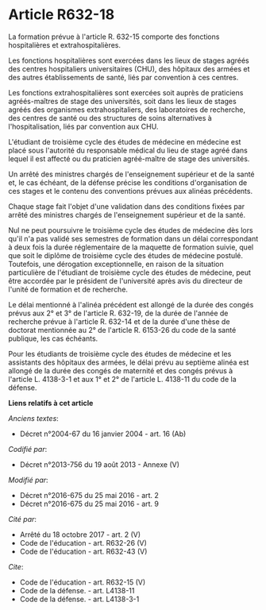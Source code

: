 # Article R632-18

La formation prévue à l'article R. 632-15 comporte des fonctions hospitalières et extrahospitalières. 

Les fonctions hospitalières sont exercées dans les lieux de stages agréés des centres hospitaliers universitaires (CHU), des
hôpitaux des armées et des autres établissements de santé, liés par convention à ces centres. 

Les fonctions extrahospitalières sont exercées soit auprès de praticiens agréés-maîtres de stage des universités, soit dans
les lieux de stages agréés des organismes extrahospitaliers, des laboratoires de recherche, des centres de santé ou des
structures de soins alternatives à l'hospitalisation, liés par convention aux CHU. 

L'étudiant de troisième cycle des études de médecine en médecine est placé sous l'autorité du responsable médical du lieu de
stage agréé dans lequel il est affecté ou du praticien agréé-maître de stage des universités. 

Un arrêté des ministres chargés de l'enseignement supérieur et de la santé et, le cas échéant, de la défense précise les
conditions d'organisation de ces stages et le contenu des conventions prévues aux alinéas précédents. 

Chaque stage fait l'objet d'une validation dans des conditions fixées par arrêté des ministres chargés de l'enseignement
supérieur et de la santé. 

Nul ne peut poursuivre le troisième cycle des études de médecine dès lors qu'il n'a pas validé ses semestres de formation
dans un délai correspondant à deux fois la durée réglementaire de la maquette de formation suivie, quel que soit le diplôme
de troisième cycle des études de médecine postulé. Toutefois, une dérogation exceptionnelle, en raison de la situation
particulière de l'étudiant de troisième cycle des études de médecine, peut être accordée par le président de l'université
après avis du directeur de l'unité de formation et de recherche. 

Le délai mentionné à l'alinéa précédent est allongé de la durée des congés prévus aux 2° et 3° de l'article R. 632-19, de la
durée de l'année de recherche prévue à l'article R. 632-14 et de la durée d'une thèse de doctorat mentionnée au 2° de
l'article R. 6153-26 du code de la santé publique, les cas échéants. 

Pour les étudiants de troisième cycle des études de médecine et les assistants des hôpitaux des armées, le délai prévu au
septième alinéa est allongé de la durée des congés de maternité et des congés prévus à l'article L. 4138-3-1 et aux 1° et 2°
de l'article L. 4138-11 du code de la défense.

**Liens relatifs à cet article**

_Anciens textes_:

  - Décret n°2004-67 du 16 janvier 2004 - art. 16 (Ab)

_Codifié par_:

  - Décret n°2013-756 du 19 août 2013 -  Annexe (V)

_Modifié par_:

  - Décret n°2016-675 du 25 mai 2016 - art. 2
  - Décret n°2016-675 du 25 mai 2016 - art. 9

_Cité par_:

  - Arrêté du 18 octobre 2017 - art. 2 (V)
  - Code de l'éducation - art. R632-26 (V)
  - Code de l'éducation - art. R632-43 (V)

_Cite_:

  - Code de l'éducation - art. R632-15 (V)
  - Code de la défense. - art. L4138-11
  - Code de la défense. - art. L4138-3-1
